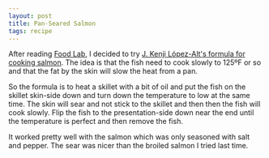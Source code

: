 ```yaml
---
layout: post
title: Pan-Seared Salmon
tags: recipe
---
```

After reading [Food Lab](http://www.kenjilopezalt.com/), I decided to try [J. Kenji López-Alt's formula for cooking salmon](/recipes/Ultra-Crisp-Skinned-Pan-Roasted-Fish-Fillets.html). The idea is that the fish need to cook slowly to 125ºF or so and that the fat by the skin will slow the heat from a pan.

So the formula is to heat a skillet with a bit of oil and put the fish on the skillet skin-side down and turn down the temperature to low at the same time. The skin will sear and not stick to the skillet and then then the fish will cook slowly. Flip the fish to the presentation-side down near the end until the temperature is perfect and then remove the fish.

It worked pretty well with the salmon which was only seasoned with salt and pepper. The sear was nicer than the broiled salmon I tried last time.